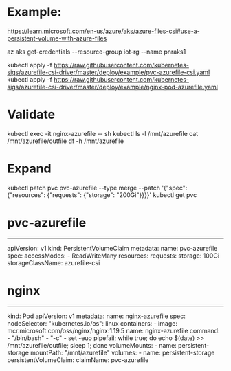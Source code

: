 
# Example: 
https://learn.microsoft.com/en-us/azure/aks/azure-files-csi#use-a-persistent-volume-with-azure-files

az aks get-credentials --resource-group iot-rg --name pnraks1

kubectl apply -f https://raw.githubusercontent.com/kubernetes-sigs/azurefile-csi-driver/master/deploy/example/pvc-azurefile-csi.yaml
kubectl apply -f https://raw.githubusercontent.com/kubernetes-sigs/azurefile-csi-driver/master/deploy/example/nginx-pod-azurefile.yaml


# Validate
kubectl exec -it nginx-azurefile -- sh
kubectl ls -l /mnt/azurefile
cat /mnt/azurefile/outfile
df -h /mnt/azurefile

# Expand
kubectl patch pvc pvc-azurefile --type merge --patch '{"spec": {"resources": {"requests": {"storage": "200Gi"}}}}'
kubectl get pvc

# pvc-azurefile
---
apiVersion: v1
kind: PersistentVolumeClaim
metadata:
  name: pvc-azurefile
spec:
  accessModes:
    - ReadWriteMany
  resources:
    requests:
      storage: 100Gi
  storageClassName: azurefile-csi


# nginx
---
kind: Pod
apiVersion: v1
metadata:
  name: nginx-azurefile
spec:
  nodeSelector:
    "kubernetes.io/os": linux
  containers:
    - image: mcr.microsoft.com/oss/nginx/nginx:1.19.5
      name: nginx-azurefile
      command:
        - "/bin/bash"
        - "-c"
        - set -euo pipefail; while true; do echo $(date) >> /mnt/azurefile/outfile; sleep 1; done
      volumeMounts:
        - name: persistent-storage
          mountPath: "/mnt/azurefile"
  volumes:
    - name: persistent-storage
      persistentVolumeClaim:
        claimName: pvc-azurefile